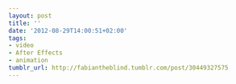 ```yaml
---
layout: post
title: ''
date: '2012-08-29T14:00:51+02:00'
tags:
- video
- After Effects
- animation
tumblr_url: http://fabiantheblind.tumblr.com/post/30449327575
---
```

